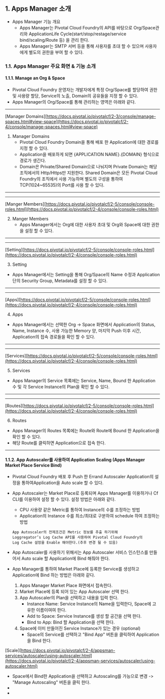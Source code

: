 ## 1. Apps Manager 소개

- Apps Manager 기능 개요
	- Apps Manager는 Pivotal Cloud Foundry의 API를 바탕으로 Org/Space관리와 ApplicationLife Cycle(start/stop/restage/service bind/scaling/Route 등) 을 관리 한다.
	- Apps Manager는 SMTP 서버 등을 통해 사용자를 초대 할 수 있으며 사용자에게 별도의 권한을 부여 할 수 있다.

### 1.1. Apps Manager 주요 화면 & 기능 소개

#### 1.1.1. Manage an Org & Space

- Pivotal Cloud Foundry 운영자는 개발자에게 특정 Org/Space를 할당하여 권한 및 사용량 할당, Service의 노출, Domain의 공유들을 지정 할 수 있다.
- Apps Manager의 Org/Space를 통해 관리하는 영역은 아래와 같다.

---

[Manager Domains][https://docs.pivotal.io/pivotalcf/2-3/console/manage-spaces.html#view-space](https://docs.pivotal.io/pivotalcf/2-4/console/manage-spaces.html#view-space)

1. Manager Domains
	- Pivotal Cloud Foundry Domain을 통해 배포 한 Application에 대한 경로를 지정 할 수 있다.
	- Application을 배포하게 되면 {APPLICATION NAME}.{DOMAIN} 형식으로 경로가 생긴다.
	- Domain은 Private/Shared Domain으로 나눠지며 Private Domain는 해당 조직에서의 Http/Https만 지원한다.  Shared Domain은 모든 Pivotal Cloud Foundry의 조직에서 사용 가능하며 별도의 구성을 통하여 TCP(1024~65535)의 Port를 사용 할 수 있다.
---
---

[Manger Members][https://docs.pivotal.io/pivotalcf/2-5/console/console-roles.html](https://docs.pivotal.io/pivotalcf/2-4/console/console-roles.html)

2.  Manger Members
	- Apps Manager에서는 Org에 대한 사용자 초대 및 Org와 Space에 대한 권한을 설정 할 수 있다.
---
---

[Setting][https://docs.pivotal.io/pivotalcf/2-5/console/console-roles.html](https://docs.pivotal.io/pivotalcf/2-4/console/console-roles.html)

3. Setting
- Apps Manager에서는 Setting을 통해 Org/Space의 Name 수정과 Application 단의 Security Group, Metadata를 설정 할 수 있다.
---
---

[Apps][https://docs.pivotal.io/pivotalcf/2-5/console/console-roles.html](https://docs.pivotal.io/pivotalcf/2-4/console/console-roles.html)

4. Apps
- Apps Manager에서는 선택한 Org -> Space 화면에서 Application의 Status, Name, Instance 수, 사용 가능한 Memory 양, 마지막 Push 이후 시간, Application의 접속 경로들을 확인 할 수 있다.
---

---

[Services][https://docs.pivotal.io/pivotalcf/2-5/console/console-roles.html](https://docs.pivotal.io/pivotalcf/2-4/console/console-roles.html)

5. Services
- Apps Manager의 Service 목록에는 Service, Name, Bound 한 Application 수 및 각 Service Instance의 Plan을 확인 할 수 있다.

---

---

[Routes][https://docs.pivotal.io/pivotalcf/2-5/console/console-roles.html](https://docs.pivotal.io/pivotalcf/2-4/console/console-roles.html)

6. Routes
- Apps Manager의 Routes 목록에는 Route와 Route에 Bound 한 Application을 확인 할 수 있다.
- 해당 Route를 클릭하면 Application으로 접속 한다.

---

#### 1.1.2. App Autoscaler를  사용하여 Application Scaling (Apps Manager Market Place Service Bind)

- Pivotal Cloud Foundry 배포 후 Push 한 Errand Autoscaler Application의 설정을 통하여Application을 Auto scale 할 수 있다.
- App Autoscaler는 Market Place로 등록되며 Apps Manager를 이용하거나 Cf CLI를 이용하여 설정 할 수 있다. 설정 방법은 아래와 같다.
	- CPU 사용량 같은 Metric를 통하여  Instance의 수를 조정하는 방법
	- Application의 Instance 수를 최소/최대로 구분하여 schedule 하여 조정하는 방법
	```
	App Autoscaler의 전제조건은 Metric 정보를 추출 하기위해
	Loggregator’s Log Cache API를 사용하여 Pivotal Cloud Foundry의
	Log Cache 설정을 Enable 해야한다.(추후 변경 될 수 있음)
	```

- App Autoscaler를 사용하기 위해서는 App Autoscaler 서비스 인스턴스를 만들어서  Auto scale 할 Application에 Bind 해줘야 한다.

- App Manager를 통하여 Market Place에 등록한 Service를 생성하고 Application에 Bind 하는 방법은 아래와 같다.
	1. Apps Manager Market Place 화면에서 접속한다.
	2. Market Place에 등록 되어 있는 App Autoscaler 선택 한다.
	3. App Autoscaler의 Plan을 선택하고 내용을 입력 한다.
		- Instance Name: Service Instance의 Name을 입력한다, Space에 고유한 이름이여여 한다.
		- Add to Space: Service Instance를 생성 할 공간을 선택 한다.
		- Bind to App: Bind 할 Application을 선택 한다.
	4. Space에 이미 만들어진 Service Instance가 있는 경우 (optional)
		- Space의 Service를 선택하고 "Bind App" 버튼을 클릭하여 Application을 Bind 한다.

[Scale][https://docs.pivotal.io/pivotalcf/2-4/appsman-services/autoscaler/using-autoscaler.html](https://docs.pivotal.io/pivotalcf/2-4/appsman-services/autoscaler/using-autoscaler.html)
- Space에서 Bind한 Application을 선택하고 Autoscaling를 가능으로 변경 -> "Manage Autoscaling"  버튼을 클릭 한다.
- 
- 


